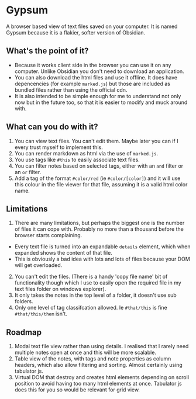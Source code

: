 # Gypsum

A browser based view of text files saved on your computer. It is named Gypsum because it is a flakier, softer version of Obsidian.  

## What's the point of it?

- Because it works client side in the browser you can use it on any computer. Unlike Obsidian you don't need to download an application.
- You can also download the html files and use it offline. It does have depencencies (for example `marked.js`) but those are included as bundled files rather than using the official cdn.
- It is also intended to be simple enough for me to understand not only now but in the future too, so that it is easier to modify and muck around with.

## What can you do with it?

1. You can view text files. You can't edit them. Maybe later you can if I every trust myself to implement this.
2. You can render markdown as html via the use of `marked.js`.
3. You use tags like `#this` to easily associate text files.
4. You can filter notes based on selected tags, either with an `and` filter or an `or` filter.
5. Add a tag of the format `#color/red` (ie `#color/[color]`) and it will use this colour in the file viewer for that file, assuming it is a valid html color name.

## Limitations

1. There are many limitations, but perhaps the biggest one is the number of files it can cope with. Probably no more than a thousand before the browser starts complaining.
  - Every text file is turned into an expandable `details` element, which when expanded shows the content of that file.
  - This is obviously a bad idea with lots and lots of files because your DOM will get overloaded.
2. You can't edit the files. (There is a handy 'copy file name' bit of functionality though which I use to easily open the required file in my text files folder on windows explorer).
3. It only takes the notes in the top level of a folder, it doesn't use sub folders.
4. Only one level of tag classifcation allowed. Ie `#that/this` is fine `#that/this/them` isn't.

## Roadmap

1. Modal text file view rather than using details. I realised that I rarely need multiple notes open at once and this will be more scalable.
2. Table view of the notes, with tags and note properties as column headers, which also allow filtering and sorting. Almost certainly using tabulator js.
3. Virtual DOM that destroy and creates html elements depending on scroll position to avoid having too many html elements at once. Tabulator js does this for you so would be relevant for grid view.
